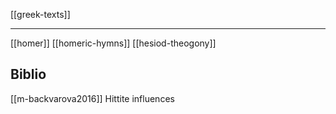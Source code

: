 [[greek-texts]]

---

[[homer]]
[[homeric-hymns]]
[[hesiod-theogony]]

## Biblio
[[m-backvarova2016]] Hittite influences